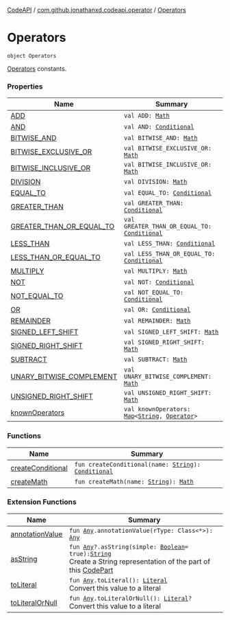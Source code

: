[CodeAPI](../../index.md) / [com.github.jonathanxd.codeapi.operator](../index.md) / [Operators](.)

# Operators

`object Operators`

[Operators](../-operator/index.md) constants.

### Properties

| Name | Summary |
|---|---|
| [ADD](-a-d-d.md) | `val ADD: `[`Math`](../-operator/-math/index.md) |
| [AND](-a-n-d.md) | `val AND: `[`Conditional`](../-operator/-conditional/index.md) |
| [BITWISE_AND](-b-i-t-w-i-s-e_-a-n-d.md) | `val BITWISE_AND: `[`Math`](../-operator/-math/index.md) |
| [BITWISE_EXCLUSIVE_OR](-b-i-t-w-i-s-e_-e-x-c-l-u-s-i-v-e_-o-r.md) | `val BITWISE_EXCLUSIVE_OR: `[`Math`](../-operator/-math/index.md) |
| [BITWISE_INCLUSIVE_OR](-b-i-t-w-i-s-e_-i-n-c-l-u-s-i-v-e_-o-r.md) | `val BITWISE_INCLUSIVE_OR: `[`Math`](../-operator/-math/index.md) |
| [DIVISION](-d-i-v-i-s-i-o-n.md) | `val DIVISION: `[`Math`](../-operator/-math/index.md) |
| [EQUAL_TO](-e-q-u-a-l_-t-o.md) | `val EQUAL_TO: `[`Conditional`](../-operator/-conditional/index.md) |
| [GREATER_THAN](-g-r-e-a-t-e-r_-t-h-a-n.md) | `val GREATER_THAN: `[`Conditional`](../-operator/-conditional/index.md) |
| [GREATER_THAN_OR_EQUAL_TO](-g-r-e-a-t-e-r_-t-h-a-n_-o-r_-e-q-u-a-l_-t-o.md) | `val GREATER_THAN_OR_EQUAL_TO: `[`Conditional`](../-operator/-conditional/index.md) |
| [LESS_THAN](-l-e-s-s_-t-h-a-n.md) | `val LESS_THAN: `[`Conditional`](../-operator/-conditional/index.md) |
| [LESS_THAN_OR_EQUAL_TO](-l-e-s-s_-t-h-a-n_-o-r_-e-q-u-a-l_-t-o.md) | `val LESS_THAN_OR_EQUAL_TO: `[`Conditional`](../-operator/-conditional/index.md) |
| [MULTIPLY](-m-u-l-t-i-p-l-y.md) | `val MULTIPLY: `[`Math`](../-operator/-math/index.md) |
| [NOT](-n-o-t.md) | `val NOT: `[`Conditional`](../-operator/-conditional/index.md) |
| [NOT_EQUAL_TO](-n-o-t_-e-q-u-a-l_-t-o.md) | `val NOT_EQUAL_TO: `[`Conditional`](../-operator/-conditional/index.md) |
| [OR](-o-r.md) | `val OR: `[`Conditional`](../-operator/-conditional/index.md) |
| [REMAINDER](-r-e-m-a-i-n-d-e-r.md) | `val REMAINDER: `[`Math`](../-operator/-math/index.md) |
| [SIGNED_LEFT_SHIFT](-s-i-g-n-e-d_-l-e-f-t_-s-h-i-f-t.md) | `val SIGNED_LEFT_SHIFT: `[`Math`](../-operator/-math/index.md) |
| [SIGNED_RIGHT_SHIFT](-s-i-g-n-e-d_-r-i-g-h-t_-s-h-i-f-t.md) | `val SIGNED_RIGHT_SHIFT: `[`Math`](../-operator/-math/index.md) |
| [SUBTRACT](-s-u-b-t-r-a-c-t.md) | `val SUBTRACT: `[`Math`](../-operator/-math/index.md) |
| [UNARY_BITWISE_COMPLEMENT](-u-n-a-r-y_-b-i-t-w-i-s-e_-c-o-m-p-l-e-m-e-n-t.md) | `val UNARY_BITWISE_COMPLEMENT: `[`Math`](../-operator/-math/index.md) |
| [UNSIGNED_RIGHT_SHIFT](-u-n-s-i-g-n-e-d_-r-i-g-h-t_-s-h-i-f-t.md) | `val UNSIGNED_RIGHT_SHIFT: `[`Math`](../-operator/-math/index.md) |
| [knownOperators](known-operators.md) | `val knownOperators: `[`Map`](https://kotlinlang.org/api/latest/jvm/stdlib/kotlin.collections/-map/index.html)`<`[`String`](https://kotlinlang.org/api/latest/jvm/stdlib/kotlin/-string/index.html)`, `[`Operator`](../-operator/index.md)`>` |

### Functions

| Name | Summary |
|---|---|
| [createConditional](create-conditional.md) | `fun createConditional(name: `[`String`](https://kotlinlang.org/api/latest/jvm/stdlib/kotlin/-string/index.html)`): `[`Conditional`](../-operator/-conditional/index.md) |
| [createMath](create-math.md) | `fun createMath(name: `[`String`](https://kotlinlang.org/api/latest/jvm/stdlib/kotlin/-string/index.html)`): `[`Math`](../-operator/-math/index.md) |

### Extension Functions

| Name | Summary |
|---|---|
| [annotationValue](../../com.github.jonathanxd.codeapi.util.conversion/kotlin.-any/annotation-value.md) | `fun `[`Any`](https://kotlinlang.org/api/latest/jvm/stdlib/kotlin/-any/index.html)`.annotationValue(rType: Class<*>): `[`Any`](https://kotlinlang.org/api/latest/jvm/stdlib/kotlin/-any/index.html) |
| [asString](../../com.github.jonathanxd.codeapi.util/kotlin.-any/as-string.md) | `fun `[`Any`](https://kotlinlang.org/api/latest/jvm/stdlib/kotlin/-any/index.html)`?.asString(simple: `[`Boolean`](https://kotlinlang.org/api/latest/jvm/stdlib/kotlin/-boolean/index.html)` = true): `[`String`](https://kotlinlang.org/api/latest/jvm/stdlib/kotlin/-string/index.html)<br>Create a String representation of the part of this [CodePart](../../com.github.jonathanxd.codeapi/-code-part/index.md) |
| [toLiteral](../../com.github.jonathanxd.codeapi.util.conversion/kotlin.-any/to-literal.md) | `fun `[`Any`](https://kotlinlang.org/api/latest/jvm/stdlib/kotlin/-any/index.html)`.toLiteral(): `[`Literal`](../../com.github.jonathanxd.codeapi.literal/-literal/index.md)<br>Convert this value to a literal |
| [toLiteralOrNull](../../com.github.jonathanxd.codeapi.util.conversion/kotlin.-any/to-literal-or-null.md) | `fun `[`Any`](https://kotlinlang.org/api/latest/jvm/stdlib/kotlin/-any/index.html)`.toLiteralOrNull(): `[`Literal`](../../com.github.jonathanxd.codeapi.literal/-literal/index.md)`?`<br>Convert this value to a literal |
